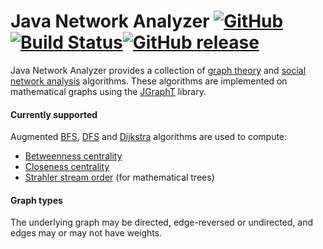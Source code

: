# Java Network Analyzer [![GitHub](https://img.shields.io/github/license/orbisgis/java-network-analyzer.svg)](https://github.com/orbisgis/java-network-analyzer/blob/master/LICENSE)[![Build Status](https://travis-ci.org/orbisgis/java-network-analyzer.png)](https://travis-ci.org/orbisgis/java-network-analyzer)[![GitHub release](https://img.shields.io/github/release/orbisgis/java-network-analyzer.svg)](https://github.com/orbisgis/java-network-analyzer/releases)

Java Network Analyzer provides a collection of [graph
theory](http://en.wikipedia.org/wiki/Graph_theory) and [social network
analysis](http://en.wikipedia.org/wiki/Social_network_analysis) algorithms.
These algorithms are implemented on mathematical graphs using the
[JGraphT](https://github.com/jgrapht/jgrapht) library.

#### Currently supported

Augmented [BFS](http://en.wikipedia.org/wiki/Breadth-first_search),
[DFS](http://en.wikipedia.org/wiki/Depth-first_search) and
[Dijkstra](http://en.wikipedia.org/wiki/Dijkstra%27s_algorithm) algorithms are
used to compute:

* [Betweenness centrality](http://en.wikipedia.org/wiki/Betweenness_centrality)
* [Closeness centrality](http://en.wikipedia.org/wiki/Centrality#Closeness_centrality)
* [Strahler stream order](http://en.wikipedia.org/wiki/Strahler_number) (for
  mathematical trees)

#### Graph types
The underlying graph may be directed, edge-reversed or undirected, and edges may
or may not have weights.
